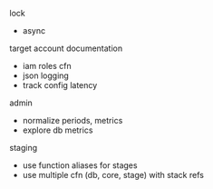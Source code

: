 
lock
- async

target account documentation

- iam roles cfn
- json logging
- track config latency


admin
- normalize periods, metrics
- explore db metrics


staging
- use function aliases for stages
- use multiple cfn (db, core, stage) with stack refs


